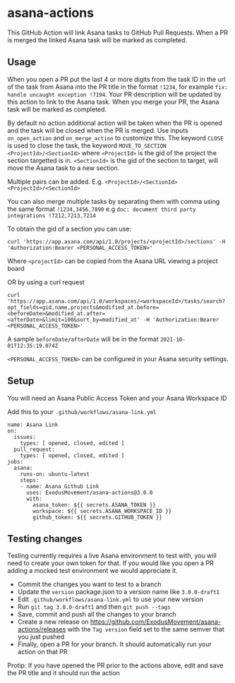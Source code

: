 # asana-actions

This GitHub Action will link Asana tasks to GitHub Pull Requests. When a PR is merged the linked Asana task will be marked as completed.

## Usage

When you open a PR put the last 4 or more digits from the task ID in the url of the task from Asana into the PR title in the format `!1234`, for example `fix: handle uncaught exception !7194`. Your PR description will be updated by this action to link to the Asana task. When you merge your PR, the Asana task will be marked as completed.

By default no action additional action will be taken when the PR is opened and the task will be closed when the PR is merged.  Use inputs
`on_open_action` and `on_merge_action` to customize this.  The keyword `CLOSE` is used to close the task, the keyword `MOVE_TO_SECTION <ProjectId>/<SectionId>` where
`<ProjectId>` is the gid of the project the section targetted is in.
`<SectionId>` is the gid of the section to target, will move the Asana task to a new section.

Multiple pairs can be added. E.g. `<ProjectId>/<SectionId> <ProjectId>/<SectionId>`

You can also merge multiple tasks by separating them with comma using the same format `!1234,3456,7890` e.g `doc: document third party integrations !7212,7213,7214`

To obtain the gid of a section you can use:

```
curl 'https://app.asana.com/api/1.0/projects/<projectId>/sections' -H 'Authorization:Bearer <PERSONAL_ACCESS_TOKEN>'
```

Where `<projectId>` can be copied from the Asana URL viewing a project board

OR by using a curl request

```
curl 'https://app.asana.com/api/1.0/workspaces/<workspaceId>/tasks/search?opt_fields=gid,name,projects&modified_at.before=<beforeDate>&modified_at.after=<afterDate>&limit=100&sort_by=modified_at' -H 'Authorization:Bearer <PERSONAL_ACCESS_TOKEN>'
```

A sample `beforeDate/afterDate` will be in the format `2021-10-01T12:35:19.074Z`

 `<PERSONAL_ACCESS_TOKEN>` can be configured in your Asana security settings.

## Setup

You will need an Asana Public Access Token and your Asana Workspace ID

Add this to your `.github/workflows/asana-link.yml`

```
name: Asana Link
on:
  issues:
    types: [ opened, closed, edited ]
  pull_request:
    types: [ opened, closed, edited ]
jobs:
  asana:
    runs-on: ubuntu-latest
    steps:
    - name: Asana Github Link
      uses: ExodusMovement/asana-actions@3.0.0
      with:
        asana_token: ${{ secrets.ASANA_TOKEN }}
        workspace: ${{ secrets.ASANA_WORKSPACE_ID }}
        github_token: ${{ secrets.GITHUB_TOKEN }}
```

## Testing changes

Testing currently requires a live Asana environment to test with, you will need to create your own token for that. If you would like you open a PR adding a mocked test environment we would appreciate it.

- Commit the changes you want to test to a branch
- Update the `version` package.json to a version name like `3.0.0-draft1`
- Edit `.github/workflows/asana-link.yml` to use your new version
- Run `git tag 3.0.0-draft1` and then `git push --tags`
- Save, commit and push all the changes to your branch
- Create a new release on https://github.com/ExodusMovement/asana-actions/releases with the `Tag version` field set to the same semver that you just pushed
- Finally, open a PR for your branch. It should automatically run your action on that PR

Protip: If you have opened the PR prior to the actions above, edit and save the PR title and it should run the action

